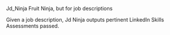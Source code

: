 Jd_Ninja
Fruit Ninja, but for job descriptions

Given a job description, Jd Ninja outputs pertinent LinkedIn Skills Assessments passed.
